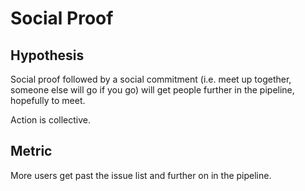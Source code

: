 # Social Proof

## Hypothesis

Social proof followed by a social commitment (i.e. meet up together, someone else will go if you go) will get people further in the pipeline, hopefully to meet.

Action is collective.

## Metric

More users get past the issue list and further on in the pipeline.
